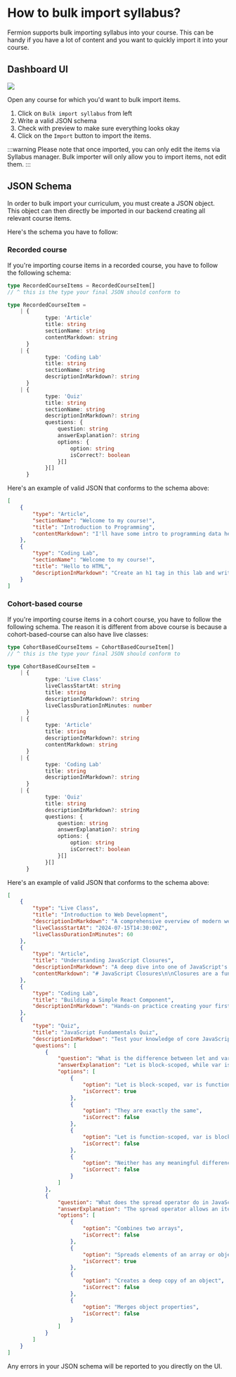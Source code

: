 # How to bulk import syllabus?

Fermion supports bulk importing syllabus into your course. This can be handy if you have a lot of content and you want to quickly import it into your course.

## Dashboard UI

![](https://codedamn-website-assets.s3.us-east-1.amazonaws.com/uploads/07-12-2024/screenshot-000264%402x.tksjan.png)

Open any course for which you'd want to bulk import items.

1. Click on `Bulk import syllabus` from left
2. Write a valid JSON schema
3. Check with preview to make sure everything looks okay
4. Click on the `Import` button to import the items.

:::warning
Please note that once imported, you can only edit the items via Syllabus manager. Bulk importer will only allow you to import items, not edit them.
:::

## JSON Schema

In order to bulk import your curriculum, you must create a JSON object. This object can then directly be imported in our backend creating all relevant course items.

Here's the schema you have to follow:

### Recorded course

If you're importing course items in a recorded course, you have to follow the following schema:

```ts
type RecordedCourseItems = RecordedCourseItem[]
// ^ this is the type your final JSON should conform to

type RecordedCourseItem =
	| {
			type: 'Article'
			title: string
			sectionName: string
			contentMarkdown: string
	  }
	| {
			type: 'Coding Lab'
			title: string
			sectionName: string
			descriptionInMarkdown?: string
	  }
	| {
			type: 'Quiz'
			title: string
			sectionName: string
			descriptionInMarkdown?: string
			questions: {
				question: string
				answerExplanation?: string
				options: {
					option: string
					isCorrect?: boolean
				}[]
			}[]
	  }
```

Here's an example of valid JSON that conforms to the schema above:

```json
[
	{
		"type": "Article",
		"sectionName": "Welcome to my course!",
		"title": "Introduction to Programming",
		"contentMarkdown": "I'll have some intro to programming data here"
	},
	{
		"type": "Coding Lab",
		"sectionName": "Welcome to my course!",
		"title": "Hello to HTML",
		"descriptionInMarkdown": "Create an h1 tag in this lab and write your name."
	}
]
```

### Cohort-based course

If you're importing course items in a cohort course, you have to follow the following schema. The reason it is different from above course is because a cohort-based-course can also have live classes:

```ts
type CohortBasedCourseItems = CohortBasedCourseItem[]
// ^ this is the type your final JSON should conform to

type CohortBasedCourseItem =
	| {
			type: 'Live Class'
			liveClassStartAt: string
			title: string
			descriptionInMarkdown?: string
			liveClassDurationInMinutes: number
	  }
	| {
			type: 'Article'
			title: string
			descriptionInMarkdown?: string
			contentMarkdown: string
	  }
	| {
			type: 'Coding Lab'
			title: string
			descriptionInMarkdown?: string
	  }
	| {
			type: 'Quiz'
			title: string
			descriptionInMarkdown?: string
			questions: {
				question: string
				answerExplanation?: string
				options: {
					option: string
					isCorrect?: boolean
				}[]
			}[]
	  }
```

Here's an example of valid JSON that conforms to the schema above:

```json
[
	{
		"type": "Live Class",
		"title": "Introduction to Web Development",
		"descriptionInMarkdown": "A comprehensive overview of modern web development techniques.",
		"liveClassStartAt": "2024-07-15T14:30:00Z",
		"liveClassDurationInMinutes": 60
	},
	{
		"type": "Article",
		"title": "Understanding JavaScript Closures",
		"descriptionInMarkdown": "A deep dive into one of JavaScript's most powerful features.",
		"contentMarkdown": "# JavaScript Closures\n\nClosures are a fundamental concept in JavaScript that allows functions to access variables from their outer (enclosing) scope even after the outer function has returned."
	},
	{
		"type": "Coding Lab",
		"title": "Building a Simple React Component",
		"descriptionInMarkdown": "Hands-on practice creating your first React component from scratch."
	},
	{
		"type": "Quiz",
		"title": "JavaScript Fundamentals Quiz",
		"descriptionInMarkdown": "Test your knowledge of core JavaScript concepts",
		"questions": [
			{
				"question": "What is the difference between let and var in JavaScript?",
				"answerExplanation": "Let is block-scoped, while var is function-scoped.",
				"options": [
					{
						"option": "Let is block-scoped, var is function-scoped",
						"isCorrect": true
					},
					{
						"option": "They are exactly the same",
						"isCorrect": false
					},
					{
						"option": "Let is function-scoped, var is block-scoped",
						"isCorrect": false
					},
					{
						"option": "Neither has any meaningful difference",
						"isCorrect": false
					}
				]
			},
			{
				"question": "What does the spread operator do in JavaScript?",
				"answerExplanation": "The spread operator allows an iterable to expand in places where 0+ arguments are expected.",
				"options": [
					{
						"option": "Combines two arrays",
						"isCorrect": false
					},
					{
						"option": "Spreads elements of an array or object",
						"isCorrect": true
					},
					{
						"option": "Creates a deep copy of an object",
						"isCorrect": false
					},
					{
						"option": "Merges object properties",
						"isCorrect": false
					}
				]
			}
		]
	}
]
```

Any errors in your JSON schema will be reported to you directly on the UI.
